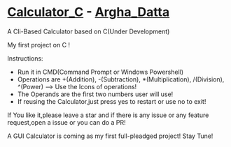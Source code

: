 # [Calculator_C](https://github.com/Arghadatta/Calculator_C) - [Argha_Datta](https://github.com/Arghadatta)
A Cli-Based Calculator based on C(Under Development)

My first project on C !


Instructions:
- Run it in CMD(Command Prompt or Windows Powershell)
- Operations are +(Addition), -(Subtraction), *(Multiplication), /(Division), ^(Power) --> Use the Icons of operations!
- The Operands are the first two numbers user will use!
- If reusing the Calculator,just press yes to restart or use no to exit!

If You like it,please leave a star and if there is any issue or any feature request,open a issue or you can do a PR!


A GUI Calculator is coming as my first full-pleadged project! 
Stay Tune!
